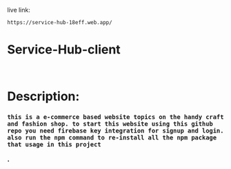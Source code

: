 

live link:
``` 
https://service-hub-18eff.web.app/
```

# Service-Hub-client
<br><h1>Description:<h3>
```
this is a e-commerce based website topics on the handy craft and fashion shop. to start this website using this github repo you need firebase key integration for signup and login. also run the npm command to re-install all the npm package that usage in this project
```
.</h3>
</h1> 

